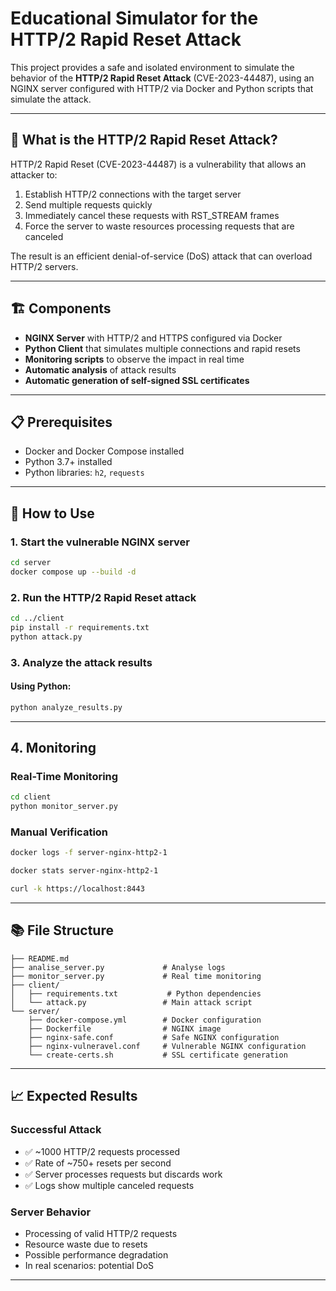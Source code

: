# Educational Simulator for the HTTP/2 Rapid Reset Attack

This project provides a safe and isolated environment to simulate the behavior of the **HTTP/2 Rapid Reset Attack** (CVE-2023-44487), using an NGINX server configured with HTTP/2 via Docker and Python scripts that simulate the attack.

---

## 🎯 What is the HTTP/2 Rapid Reset Attack?

HTTP/2 Rapid Reset (CVE-2023-44487) is a vulnerability that allows an attacker to:
1. Establish HTTP/2 connections with the target server
2. Send multiple requests quickly
3. Immediately cancel these requests with RST_STREAM frames
4. Force the server to waste resources processing requests that are canceled

The result is an efficient denial-of-service (DoS) attack that can overload HTTP/2 servers.

---

## 🏗️ Components

- **NGINX Server** with HTTP/2 and HTTPS configured via Docker
- **Python Client** that simulates multiple connections and rapid resets
- **Monitoring scripts** to observe the impact in real time
- **Automatic analysis** of attack results
- **Automatic generation of self-signed SSL certificates**

---

## 📋 Prerequisites

- Docker and Docker Compose installed
- Python 3.7+ installed
- Python libraries: `h2`, `requests`

---

## 🚀 How to Use

### 1. Start the vulnerable NGINX server
```bash
cd server
docker compose up --build -d
```

### 2. Run the HTTP/2 Rapid Reset attack
```bash
cd ../client
pip install -r requirements.txt
python attack.py
```

### 3. Analyze the attack results

#### Using Python:
```bash
python analyze_results.py
```

---

## 4. Monitoring

### Real-Time Monitoring
```bash
cd client
python monitor_server.py
```

### Manual Verification
```bash
docker logs -f server-nginx-http2-1

docker stats server-nginx-http2-1

curl -k https://localhost:8443
```

---

## 📚 File Structure

```
├── README.md
├── analise_server.py             # Analyse logs
├── monitor_server.py             # Real time monitoring
├── client/
│   ├── requirements.txt           # Python dependencies
│   └── attack.py                 # Main attack script
└── server/
    ├── docker-compose.yml        # Docker configuration
    ├── Dockerfile                # NGINX image
    ├── nginx-safe.conf           # Safe NGINX configuration
    ├── nginx-vulneravel.conf     # Vulnerable NGINX configuration
    └── create-certs.sh           # SSL certificate generation
```

---

## 📈 Expected Results

### Successful Attack
- ✅ ~1000 HTTP/2 requests processed
- ✅ Rate of ~750+ resets per second
- ✅ Server processes requests but discards work
- ✅ Logs show multiple canceled requests

### Server Behavior
- Processing of valid HTTP/2 requests
- Resource waste due to resets
- Possible performance degradation
- In real scenarios: potential DoS

---

